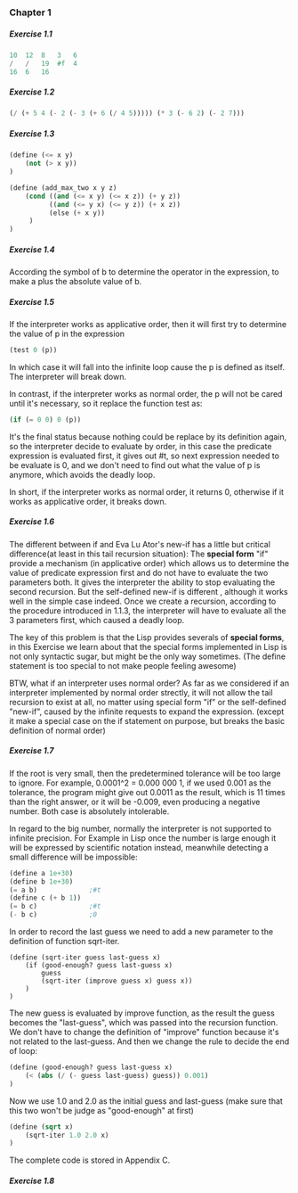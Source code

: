 

### Chapter 1

##### Exercise 1.1

```lisp
10	12	8	3	6
/	/	19	#f	4
16	6	16
```



##### Exercise 1.2

``` lisp
(/ (+ 5 4 (- 2 (- 3 (+ 6 (/ 4 5))))) (* 3 (- 6 2) (- 2 7)))
```



##### Exercise 1.3

```lisp
(define (<= x y)
    (not (> x y))
)

(define (add_max_two x y z)
    (cond ((and (<= x y) (<= x z)) (+ y z))
     	  ((and (<= y x) (<= y z)) (+ x z))
     	  (else (+ x y))
     )
)
```



##### Exercise 1.4

According the symbol of b to determine the operator in the expression, to make a plus the absolute value of b.



##### Exercise 1.5

 If the interpreter works as applicative order, then it will first try to determine the value of p in the expression

```lisp
(test 0 (p))
```

In which case it will fall into the infinite loop cause the p is defined as itself. The interpreter will break down.

In contrast, if the interpreter works as normal order, the p will not be cared until it's necessary, so it replace the function test as:

```lisp
(if (= 0 0) 0 (p))
```

It's the final status because nothing could be replace by its definition again, so the interpreter decide to evaluate by order, in this case the predicate expression is evaluated first, it gives out #t, so next expression needed to be evaluate is 0, and we don't need to find out what the value of p is anymore, which avoids the deadly loop.

In short, if the interpreter works as normal order, it returns 0, otherwise if it works as applicative order, it breaks down.



##### Exercise 1.6

The different between if and Eva Lu Ator's new-if has a little but critical difference(at least in this tail recursion situation): The **special form** "if" provide a mechanism (in applicative order) which allows us to determine the value of predicate expression first and do not have to evaluate the two parameters both. It gives the interpreter the ability to stop evaluating the second recursion. But the self-defined new-if is different , although it works well in the simple case indeed. Once we create a recursion, according to the procedure introduced in 1.1.3, the interpreter will have to evaluate all the 3 parameters first, which caused a deadly loop.

The key of this problem is that the Lisp provides severals of **special forms**, in this Exercise we learn about that the special forms implemented in Lisp is not only syntactic sugar, but might be the only way sometimes. (The define statement is too special to not make people feeling awesome)

BTW, what if an interpreter uses normal order? As far as we considered if an interpreter implemented by normal order strectly, it will not allow the tail recursion to exist at all, no matter using special form "if" or the self-defined "new-if", caused by the infinite requests to expand the expression. (except it make a special case on the if statement on purpose, but breaks the basic definition of normal order)



##### Exercise 1.7

If the root is very small, then the predetermined tolerance will be too large to ignore. For example, 0.0001^2 = 0.000 000 1, if we used 0.001 as the tolerance, the program might give out 0.0011 as the result, which is 11 times than the right answer, or it will be -0.009, even producing a negative number. Both case is absolutely intolerable.

In regard to the big number, normally the interpreter is not supported to infinite precision. For Example in Lisp once the number is large enough it will be expressed by scientific notation instead, meanwhile detecting a small difference will be impossible:

```lisp
(define a 1e+30)
(define b 1e+30)
(= a b)				;#t
(define c (+ b 1))
(= b c)				;#t
(- b c)				;0
```

In order to record the last guess we need to add a new parameter to the definition of function sqrt-iter.

```Lisp
(define (sqrt-iter guess last-guess x)
	(if (good-enough? guess last-guess x)
    	guess
    	(sqrt-iter (improve guess x) guess x))
    )
)
```

The new guess is evaluated by improve function, as the result the guess becomes the "last-guess", which was passed into the recursion function.  We don't have to change the definition of "improve" function because it's not related to the last-guess. And then we change the rule to decide the end of loop:

```lisp
(define (good-enough? guess last-guess x)
	(< (abs (/ (- guess last-guess) guess)) 0.001)
)
```

Now we use 1.0 and 2.0 as the initial guess and last-guess (make sure that this two won't be judge as "good-enough" at first)

```lisp
(define (sqrt x)
	(sqrt-iter 1.0 2.0 x)
)
```

The complete code is stored in Appendix C.



##### Exercise 1.8

​	

